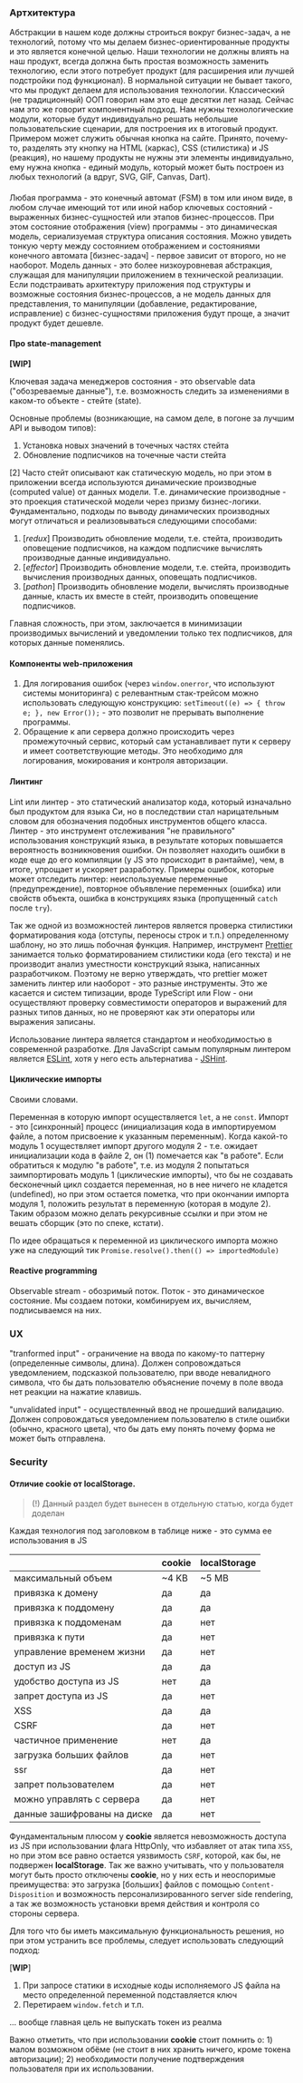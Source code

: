 ### Артхитектура

Абстракции в нашем коде должны строиться вокруг бизнес-задач, а не технологий, потому что мы делаем бизнес-ориентированные продукты и это является конечной целью. Наши технологии не должны влиять на наш продукт, всегда должна быть простая возможность заменить технологию, если этого потребует продукт (для расширения или лучшей подстройки под функционал). В нормальной ситуации не бывает такого, что мы продукт делаем для использования технологии.
Классический (не традиционный) ООП говорил нам это еще десятки лет назад. Сейчас нам это же говорит компонентный подход. Нам нужны технологические модули, которые будут индивидуально решать небольшие пользовательские сценарии, для построения их в итоговый продукт.
Примером может служить обычная кнопка на сайте. Принято, почему-то, разделять эту кнопку на HTML (каркас), CSS (стилистика) и JS (реакция), но нашему продукты не нужны эти элементы индивидуально, ему нужна кнопка - единый модуль, который может быть построен из любых технологий (а вдруг, SVG, GIF, Canvas, Dart).

####

Любая программа - это конечный автомат (FSM) в том или ином виде, в любом случае имеющий тот или иной набор ключевых состояний - выраженных бизнес-сущностей или этапов бизнес-процессов. При этом состояние отображения (view) программы - это динамическая модель, сериализуемая структура описания состояния. Можно увидеть тонкую черту между состоянием отображением и состояниями конечного автомата [бизнес-задач] - первое зависит от второго, но не наоборот. Модель данных - это более низкоуровневая абстракция, служащая для манипуляции приложением в технической реализации. Если подстраивать архитектуру приложения под структуры и возможные состояния бизнес-процессов, а не модель данных для представления, то манипуляции (добавление, редактирование, исправление) с бизнес-сущностями приложения будут проще, а значит продукт будет дешевле.

#### Про state-management

**[WIP]**

Ключевая задача менеджеров состояния - это observable data ("обозреваемые данные"), т.е. возможность следить за изменениями в каком-то объекте - стейте (state).

Основные проблемы (возникающие, на самом деле, в погоне за лучшим API и выводом типов):
1. Установка новых значений в точечных частях стейта
2. Обновление подписчиков на точечные части стейта

[2] Часто стейт описывают как статическую модель, но при этом в приложении всегда используются динамические производные (computed value) от данных модели. Т.е. динамические производные - это проекция статической модели через призму бизнес-логики. Фундаментально, подходы по выводу динамических производных могут отличаться и реализовываться следующими способами:
  1. [*redux*] Производить обновление модели, т.е. стейта, производить оповещение подписчиков, на каждом подписчике вычислять производные данные индивидуально.
  2. [*effector*] Производить обновление модели, т.е. стейта, производить вычисления производных данных, оповещать подписчиков.
  3. [*pathon*] Производить обновление модели, вычислять производные данные, класть их вместе в стейт, производить оповещение подписчиков.
  
Главная сложность, при этом, заключается в минимизации производимых вычислений и уведомлении только тех подписчиков, для которых данные поменялись.

#### Компоненты web-приложения

1. Для логирования ошибок (через `window.onerror`, что используют системы мониторинга) с релевантным стак-трейсом можно использовать следующую конструкцию: `setTimeout((e) => { throw e; }, new Error());` - это позволит не прерывать выполнение программы.
2. Обращение к апи сервера должно происходить через промежуточный сервис, который сам устанавливает пути к серверу и имеет соответствующие методы. Это необходимо для логирования, мокирования и контроля авторизации.

#### Линтинг

Lint или линтер - это статический анализатор кода, который изначально был продуктом для языка Си, но в последствии стал нарицательным словом для обозначения подобных инструментов общего класса. Линтер - это инструмент отслеживания "не правильного" использования конструкций языка, в результате которых повышается вероятность возникновения ошибки. Он позволяет находить ошибки в коде еще до его компиляции (у JS это происходит в рантайме), чем, в итоге, упрощает и ускоряет разработку. Примеры ошибок, которые может отследить линтер: неиспользуемые переменные (предупреждение), повторное объявление переменных (ошибка) или свойств объекта, ошибка в конструкциях языка (пропущенный `catch` после `try`).

Так же одной из возможностей линтеров является проверка стилистики форматирования кода (отступы, переносы строк и т.п.) определенному шаблону, но это лишь побочная функция. Например, инструмент [Prettier](https://prettier.io) занимается только форматированием стилистики кода (его текста) и не производит анализ уместности конструкций языка, написанных разработчиком. Поэтому не верно утверждать, что prettier может заменить линтер или наоборот - это разные инструменты. Это же касается и систем типизации, вроде TypeScript или Flow - они осуществляют проверку совместимости операторов и выражений для разных типов данных, но не проверяют как эти операторы или выражения записаны.

Использование линтера является стандартом и необходимостью в современной разработке. Для JavaScript самым популярным линтером является [ESLint](https://eslint.org), хотя у него есть альтернатива - [JSHint](http://jshint.com).

#### Циклические импорты

Своими словами.

Переменная в которую импорт осуществляется `let`, а не  `const`. Импорт - это [синхронный] процесс (инициализация кода в импортируемом файле, а потом присвоение к указанным переменным). Когда какой-то модуль 1 осуществляет импорт другого модуля 2 - т.е. ожидает инициализации кода в файле 2, он (1) помечается как "в работе". Если обратиться к модулю "в работе", т.е. из модуля 2 попытаться заимпортировать модуль 1 (циклические импорты), что бы не создавать бесконечный цикл создается переменная, но в нее ничего не кладется (undefined), но при этом остается пометка, что при окончании импорта модуля 1, положить результат в переменную (которая в модуле 2). Таким образом можно делать рекурсивные ссылки и при этом не вешать сборщик (это по спеке, кстати).

По идее обращаться к переменной из циклического импорта можно уже на следующий тик `Promise.resolve().then(() => importedModule)`

#### Reactive programming
Observable stream - обозримый поток. Поток - это динамическое состояние. Мы создаем потоки, комбинируем их, вычисляем, подписываемся на них.

### UX

"tranformed input" - ограничение на ввода по какому-то паттерну (определенные символы, длина). Должен сопровождаться уведомлением, подсказкой пользователю, при вводе невалидного символа, что бы дать пользователю объяснение почему в поле ввода нет реакции на нажатие клавишь.

"unvalidated input" - осуществленный ввод не прошедший валидацию. Должен сопровождаться уведомлением пользователю в стиле ошибки (обычно, красного цвета), что бы дать ему понять почему форма не может быть отправлена.

### Security

#### Отличие cookie от localStorage.
> (!) Данный раздел будет вынесен в отдельную статью, когда будет доделан

Каждая технология под заголовком в таблице ниже - это сумма ее использования в JS

|                             | cookie   | localStorage |
|-----------------------------|----------|--------------|
| максимальный объем          | ~4 KB    | ~5 MB        |
| привязка к домену           | да       | да           |
| привязка к поддомену        | да       | да           |
| привязка к поддоменам       | да       | нет          |
| привязка к пути             | да       | нет          |
| управление временем жизни   | да       | нет          |
| доступ из JS                | да       | да           |
| удобство доступа из JS      | нет      | да           |
| запрет доступа из JS        | да       | нет          |
| XSS                         | да       | да           |
| CSRF                        | да       | нет          |
| частичное применение        | нет      | да           |
| загрузка больших файлов     | да       | нет          |
| ssr                         | да       | нет          |
| запрет пользователем        | да       | нет          |
| можно управлять с сервера   | да       | нет          |
| данные зашифрованы на диске | да       | нет          |

Фундаментальным плюсом у **cookie** является невозможность доступа из JS при использовании флага HttpOnly, что избавляет от атак типа `XSS`, но при этом все равно остается уязвимость `CSRF`, которой, как бы, не подвержен **localStorage**. Так же важно учитывать, что у пользователя могут быть просто отключены **cookie**, но у них есть и неоспоримые преимущества: это загрузка [больших] файлов с помощью `Content-Disposition` и возможность персонализированного server side rendering, а так же возможность установки время действия и контроля со стороны сервера.

Для того что бы иметь максимальную функциональность решения, но при этом устранить все проблемы, следует использовать следующий подход:

[**WIP**]

1) При запросе статики в исходные коды исполняемого JS файла на место определенной переменной подставляется ключ
2) Перетираем `window.fetch` и т.п.

... вообще главная цель не выпускать токен из реалма

Важно отметить, что при использовании **cookie** стоит помнить о: 1) малом возможном обёме (не стоит в них хранить ничего, кроме токена авторизации); 2) необходимости получение подтверждения пользователя при их использовании.




